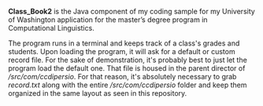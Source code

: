 <b>Class_Book2</b> is the Java component of my coding sample for my University of Washington application for the master’s degree program in Computational Linguistics.

The program runs in a terminal and keeps track of a class's grades and students. Upon loading the program, it will ask for a default or custom record file. For the sake of demonstration, it's probably best to just let the program load the default one. That file is housed in the parent director of <i>/src/com/ccdipersio</i>. For that reason, it's absolutely necessary to grab <i>record.txt</i> along with the entire <i>/src/com/ccdipersio</i> folder and keep them organized in the same layout as seen in this repository.
